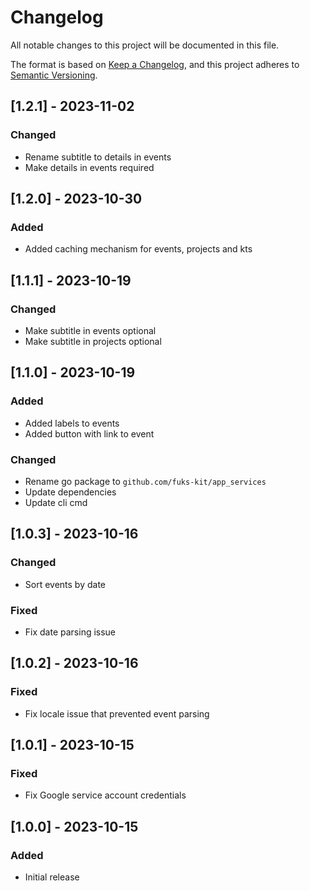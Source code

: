 # Changelog

All notable changes to this project will be documented in this file.

The format is based on [Keep a Changelog](https://keepachangelog.com/en/1.0.0/),
and this project adheres to [Semantic Versioning](https://semver.org/spec/v2.0.0.html).

## [1.2.1] - 2023-11-02

### Changed

- Rename subtitle to details in events
- Make details in events required

## [1.2.0] - 2023-10-30

### Added

- Added caching mechanism for events, projects and kts

## [1.1.1] - 2023-10-19

### Changed

- Make subtitle in events optional
- Make subtitle in projects optional

## [1.1.0] - 2023-10-19

### Added

- Added labels to events
- Added button with link to event

### Changed

- Rename go package to `github.com/fuks-kit/app_services`
- Update dependencies
- Update cli cmd

## [1.0.3] - 2023-10-16

### Changed

- Sort events by date

### Fixed

- Fix date parsing issue

## [1.0.2] - 2023-10-16

### Fixed

- Fix locale issue that prevented event parsing

## [1.0.1] - 2023-10-15

### Fixed

- Fix Google service account credentials

## [1.0.0] - 2023-10-15

### Added

- Initial release
